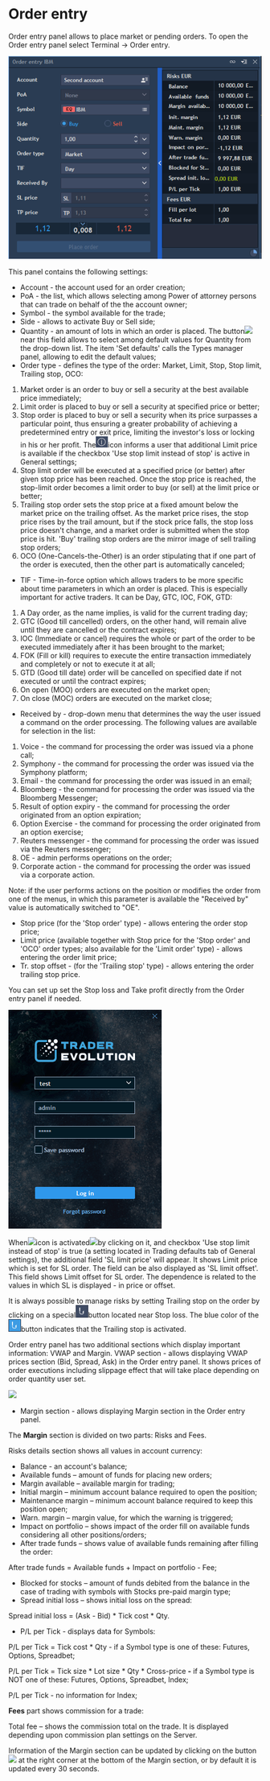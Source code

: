 # Order entry

Order entry panel allows to place market or pending orders. To open the Order entry panel select Terminal -&gt; Order entry.

![](../../../.gitbook/assets/oe-cnfhjt.png)


This panel contains the following settings:

* Account - the account used for an order creation;
* PoA - the list, which allows selecting among Power of attorney persons that can trade on behalf of the the account owner;
* Symbol - the symbol available for the trade;
* Side - allows to activate Buy or Sell side;
* Quantity - an amount of lots in which an order is placed. The button![](../../../.gitbook/assets/27.png)near this field allows to select among default values for Quantity from the drop-down list. The item 'Set defaults' calls the Types manager panel, allowing to edit the default values;
* Order type - defines the type of the order: Market, Limit, Stop, Stop limit, Trailing stop, OCO:

1. Market order is an order to buy or sell a security at the best available price immediately;
2. Limit order is placed to buy or sell a security at specified price or better;
3. Stop order is placed to buy or sell a security when its price surpasses a particular point, thus ensuring a greater probability of achieving a predetermined entry or exit price, limiting the investor's loss or locking in his or her profit. The![](../../../.gitbook/assets/info%20%281%29.png)icon informs a user that additional Limit price is available if the checkbox 'Use stop limit instead of stop' is active in General settings; 
4. Stop limit order will be executed at a specified price \(or better\) after given stop price has been reached. Once the stop price is reached, the stop-limit order becomes a limit order to buy \(or sell\) at the limit price or better;
5. Trailing stop order sets the stop price at a fixed amount below the market price on the trailing offset. As the market price rises, the stop price rises by the trail amount, but if the stock price falls, the stop loss price doesn't change, and a market order is submitted when the stop price is hit. 'Buy' trailing stop orders are the mirror image of sell trailing stop orders;
6. OCO \(One-Cancels-the-Other\) is an order stipulating that if one part of the order is executed, then the other part is automatically canceled;

*  TIF - Time-in-force option which allows traders to be more specific about time parameters in which an order is placed. This is especially important for active traders. It can be Day, GTC, IOC, FOK, GTD:

1. A Day order, as the name implies, is valid for the current trading day;
2. GTC \(Good till cancelled\) orders, on the other hand, will remain alive until they are cancelled or the contract expires;
3. IOC \(Immediate or cancel\) requires the whole or part of the order to be executed immediately after it has been brought to the market;
4. FOK \(Fill or kill\) requires to execute the entire transaction immediately and completely or not to execute it at all;
5. GTD \(Good till date\) order will be cancelled on specified date if not executed or until the contract expires;
6. On open \(MOO\) orders are executed on the market open; 
7. On close \(MOC\) orders are executed on the market close;

* Received by - drop-down menu that determines the way the user issued a command on the order processing. The following values are available for selection in the list:

1. Voice - the command for processing the order was issued via a phone call;
2. Symphony - the command for processing the order was issued via the Symphony platform;
3. Email - the command for processing the order was issued in an email;
4. Bloomberg - the command for processing the order was issued via the Bloomberg Messenger;
5. Result of option expiry - the command for processing the order originated from an option expiration;
6. Option Exercise - the command for processing the order originated from an option exercise;
7. Reuters messenger - the command for processing the order was issued via the Reuters messenger;
8. OE - admin performs operations on the order;
9. Corporate action - the command for processing the order was issued via a corporate action.

Note: if the user performs actions on the position or modifies the order from one of the menus, in which this parameter is available the "Received by" value is automatically switched to "OE".

* Stop price \(for the 'Stop order' type\) - allows entering the order stop price;
* Limit price \(available together with Stop price for the 'Stop order' and 'OCO' order types; also available for the 'Limit order' type\) - allows entering the order limit price;
* Tr. stop offset - \(for the 'Trailing stop' type\) - allows entering the order trailing stop price.


You can set up set the Stop loss and Take profit directly from the Order entry panel if needed. 

![](../../../.gitbook/assets/image%20%2820%29.png)

When![](https://lh3.googleusercontent.com/GorKXTd_KCxMmtRs3gRICVHDJL0cIa1C-Hdg8HtbUnSFtFRA0KIysRo9e1yeh5MPPm5YlfyGVlZqP3ypguEeRAf4xLeQ4p2xEVmACCNWu6ESLb8DBmUxuVWPOMLKOf7n8RcLnuqP)icon is activated![](https://lh4.googleusercontent.com/opZF6TnmrMrQ3ZY2SKJYsPgGYjxZbG1v_aTqzzFit9JfoDGzkx6eHrjRtgGByjNEI3n6NGQBKVmjMt-R2j12bQ7a0hGO-aYd7PrEBvkjGVmUWYCrZXSH951YAIOPqa_wcsQf2-lp)by clicking on it, and checkbox 'Use stop limit instead of stop' is true \(a setting located in Trading defaults tab of General settings\), the additional field 'SL limit price' will appear. It shows Limit price which is set for SL order. The field can be also displayed as 'SL limit offset'. This field shows Limit offset for SL order. The dependence is related to the values in which SL is displayed -  in price or offset.

It is always possible to manage risks by setting Trailing stop on the order by clicking on a special![](../../../.gitbook/assets/tr-stop-1.png)button located near Stop loss. The blue color of the![](../../../.gitbook/assets/tr-stop2%20%281%29.png)button indicates that the Trailing stop is activated.

Order entry panel has two additional sections which display important information: VWAP and Margin. VWAP section - allows displaying VWAP prices section \(Bid, Spread, Ask\) in the Order entry panel. It shows prices of order executions including slippage effect that will take place depending on order quantity user set.

![](../../../.gitbook/assets/29%20%281%29.png)

* Margin section - allows displaying Margin section in the Order entry panel.

The **Margin** section is divided on two parts: Risks and Fees.

Risks details section shows all values in account currency:

* Balance - an account's balance;
* Available funds – amount of funds for placing new orders;
* Margin available – available margin for trading;
* Initial margin – minimum account balance required to open the position;
* Maintenance margin – minimum account balance required to keep this position open;
* Warn. margin  – margin value, for which the warning is triggered;
* Impact on portfolio – shows impact of the order fill on available funds considering all other positions/orders;
* After trade funds – shows value of available funds remaining after filling the order:

After trade funds = Available funds + Impact on portfolio - Fee;

* Blocked for stocks – amount of funds debited from the balance in the case of trading with symbols with Stocks pre-paid margin type;
* Spread initial loss – shows initial loss on the spread:

Spread initial loss = \(Ask - Bid\) \* Tick cost \* Qty.

* P/L per Tick - displays data for Symbols:


P/L per Tick = Tick cost \* Qty - if a Symbol type is one of these: Futures, Options, Spreadbet;

P/L per Tick = Tick size \* Lot size \* Qty \* Cross-price **-** if a Symbol type is NOT one of these: Futures, Options, Spreadbet, Index;

P/L per Tick - no information for Index;

**Fees** part shows commission for a trade:

Total fee – shows the commission total on the trade. It is displayed depending upon commission plan settings on the Server. 

Information of the Margin section can be updated by clicking on the button![](../../../.gitbook/assets/30.png)
at the right corner at the bottom of the Margin section, or by default it is updated every 30 seconds.

